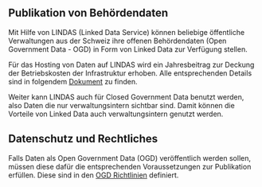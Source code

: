 ## Publikation von Behördendaten

Mit Hilfe von LINDAS (Linked Data Service) können beliebige öffentliche Verwaltungen aus der Schweiz ihre offenen Behördendaten (Open Government Data - OGD) in Form von Linked Data zur Verfügung stellen.

Für das Hosting von Daten auf LINDAS wird ein Jahresbeitrag zur Deckung der Betriebskosten der Infrastruktur erhoben. Alle entsprechenden Details sind in folgendem [Dokument](https://www.bar.admin.ch/dam/bar/de/dokumente/diverses/lindas_dienstleistung.pdf.download.pdf/LINDAS_Dienstleistung_de.pdf) zu finden.

Weiter kann LINDAS auch für Closed Government Data benutzt werden, also Daten die nur verwaltungsintern sichtbar sind. Damit können die Vorteile von Linked Data auch verwaltungsintern genutzt werden.

## Datenschutz und Rechtliches

Falls Daten als Open Government Data (OGD) veröffentlich werden sollen, müssen diese dafür die entsprechenden Voraussetzungen zur Publikation erfüllen. Diese sind in den [OGD Richtlinien](https://handbook.opendata.swiss/de/content/glossar/bibliothek/ogd-richtlinien.html) definiert.
